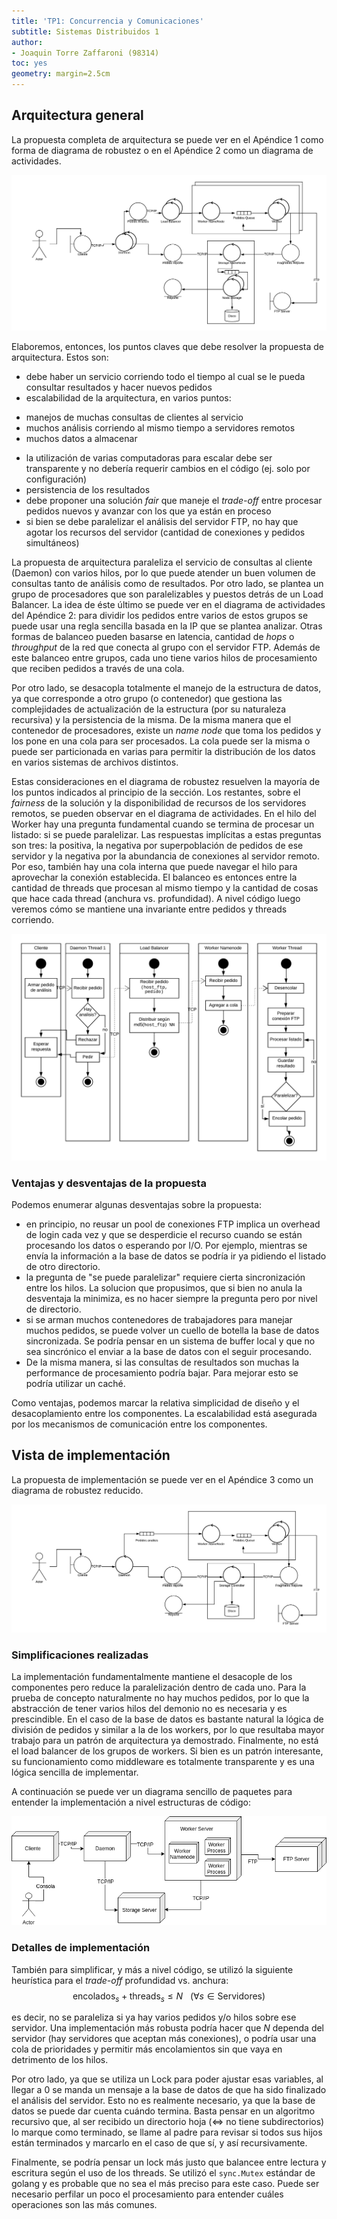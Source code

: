 ```yaml
---
title: 'TP1: Concurrencia y Comunicaciones'
subtitle: Sistemas Distribuidos 1
author:
- Joaquin Torre Zaffaroni (98314)
toc: yes
geometry: margin=2.5cm
---
```


## Arquitectura general

La propuesta completa de arquitectura se puede ver en el Apéndice 1 como
forma de diagrama de robustez o en el Apéndice 2 como un diagrama de
actividades.

![Diagrama de robustez de la arquitectura general.](Robustez.png)

Elaboremos, entonces, los puntos claves que debe resolver la propuesta de
arquitectura. Estos son:

* debe haber un servicio corriendo todo el tiempo al cual se le pueda
consultar resultados y hacer nuevos pedidos
* escalabilidad de la arquitectura, en varios puntos:
 + manejos de muchas consultas de clientes al servicio
 + muchos análisis corriendo al mismo tiempo a servidores remotos
 + muchos datos a almacenar
* la utilización de varias computadoras para escalar debe ser
transparente y no debería requerir cambios en el código (ej. solo
por configuración)
* persistencia de los resultados
* debe proponer una solución *fair* que maneje el *trade-off* entre procesar pedidos nuevos y avanzar con los que ya están en proceso
* si bien se debe paralelizar el análisis del servidor FTP, no hay que
agotar los recursos del servidor (cantidad de conexiones y pedidos
simultáneos)


La propuesta de arquitectura paraleliza el servicio de consultas al cliente
(Daemon) con varios hilos, por lo que puede atender un buen volumen de consultas
tanto de análisis como de resultados. Por otro lado, se plantea un grupo
de procesadores que son paralelizables y puestos detrás de un Load
Balancer. La idea de éste último se puede ver en el diagrama de actividades
del Apéndice 2: para dividir los pedidos entre varios de estos grupos
se puede usar una regla sencilla basada en la IP que se plantea analizar. Otras
formas de balanceo pueden basarse en latencia, cantidad de
*hops* o *throughput* de la red que conecta al grupo con el servidor FTP. Además
de este balanceo entre grupos, cada uno tiene varios hilos de procesamiento
que reciben pedidos a través de una cola.

Por otro lado, se desacopla totalmente el manejo de la estructura de datos,
ya que corresponde a otro grupo (o contenedor) que gestiona las complejidades
de actualización de la estructura (por su naturaleza recursiva) y la
persistencia de la misma. De la misma manera que el contenedor de procesadores,
existe un *name node* que toma los pedidos y los pone en una cola para
ser procesados. La cola puede ser la misma o puede ser particionada en varias
para permitir la distribución de los datos en varios sistemas de archivos
distintos.

Estas consideraciones en el diagrama de robustez resuelven la mayoría de los
puntos indicados al principio de la sección. Los restantes, sobre el *fairness*
de la solución y la disponibilidad de recursos de los servidores remotos, se
pueden observar en el diagrama de actividades. En el hilo del Worker hay una pregunta
fundamental cuando se termina de procesar un listado: si se puede paralelizar. Las
respuestas implícitas a estas preguntas son tres: la positiva, la negativa por
superpoblación de pedidos de ese servidor y la negativa por la abundancia de conexiones
al servidor remoto. Por eso, también hay una cola interna que puede navegar el hilo
para aprovechar la conexión establecida. El balanceo es entonces entre la cantidad
de threads que procesan al mismo tiempo y la cantidad de cosas que hace cada thread
(anchura vs. profundidad). A nivel código luego veremos cómo se mantiene una invariante
entre pedidos y threads corriendo.

![Diagrama de actividades](Actividades.png)


### Ventajas y desventajas de la propuesta

Podemos enumerar algunas desventajas sobre la propuesta:

* en principio, no reusar un pool de conexiones FTP implica un overhead
de login cada vez y que se desperdicie el recurso cuando se están procesando
los datos o esperando por I/O. Por ejemplo, mientras se envía la información
a la base de datos se podría ir ya pidiendo el listado de otro directorio.
* la pregunta de "se puede paralelizar" requiere cierta sincronización entre
los hilos. La solucion que propusimos, que si bien no anula la desventaja
la minimiza, es no hacer siempre la pregunta pero por nivel de directorio.
* si se arman muchos contenedores de trabajadores para manejar muchos
pedidos, se puede volver un cuello de botella la base de datos
sincronizada. Se podría pensar en un sistema de buffer local y que no sea
sincrónico el enviar a la base de datos con el seguir procesando.
* De la misma manera, si las consultas de resultados son muchas la
performance de procesamiento podría bajar. Para mejorar esto se podría
utilizar un caché.

Como ventajas, podemos marcar la relativa simplicidad de diseño y el
desacoplamiento entre los componentes. La escalabilidad está asegurada
por los mecanismos de comunicación entre los componentes.

## Vista de implementación

La propuesta de implementación se puede ver en el Apéndice 3 como
un diagrama de robustez reducido.

![Diagrama de robustez de la implementación.](ImplementacionRobustez.png)

### Simplificaciones realizadas

La implementación fundamentalmente mantiene el desacople de los
componentes pero reduce la paralelización dentro de cada uno. Para
la prueba de concepto naturalmente no hay muchos pedidos, por lo
que la abstracción de tener varios hilos del demonio no es necesaria
y es prescindible. En el caso de la base de datos es bastante
natural la lógica de división de pedidos y similar a la de los
workers, por lo que resultaba mayor trabajo para un patrón
de arquitectura ya demostrado. Finalmente, no está el load balancer
de los grupos de workers. Si bien es un patrón interesante, su
funcionamiento como middleware es totalmente transparente y es
una lógica sencilla de implementar.

A continuación se puede ver un diagrama sencillo de paquetes
para entender la implementación a nivel estructuras de código:

![Diagrama de despliegue](ImplementacionDespliegue.png)

### Detalles de implementación

También para simplificar, y más a nivel código, se utilizó
la siguiente heurística para el *trade-off* profundidad vs.
anchura:
$$\mathrm{encolados}_s + \mathrm{threads}_s \leq N \ \ \ (\forall s \in \mathrm{Servidores})$$

es decir, no se paraleliza si ya hay varios pedidos y/o hilos
sobre ese servidor. Una implementación más robusta podría
hacer que $N$ dependa del servidor (hay servidores que
aceptan más conexiones), o podría usar una cola de prioridades
y permitir más encolamientos sin que vaya en detrimento
de los hilos.

Por otro lado, ya que se utiliza un Lock para poder ajustar
esas variables, al llegar a 0 se manda un mensaje a la base
de datos de que ha sido finalizado el análisis del servidor.
Esto no es realmente necesario, ya que la base de datos se puede
dar cuenta cuándo termina. Basta pensar en un algoritmo recursivo
que, al ser recibido un directorio hoja ($\Leftrightarrow$ no tiene
subdirectorios) lo marque como terminado, se llame al padre
para revisar si todos sus hijos están terminados y marcarlo en el caso
de que sí, y así recursivamente.

Finalmente, se podría pensar un lock más justo que balancee entre
lectura y escritura según el uso de los threads. Se utilizó
el `sync.Mutex` estándar de golang y es probable que no sea el más preciso
para este caso. Puede ser necesario perfilar un poco el procesamiento
para entender cuáles operaciones son las más comunes.
